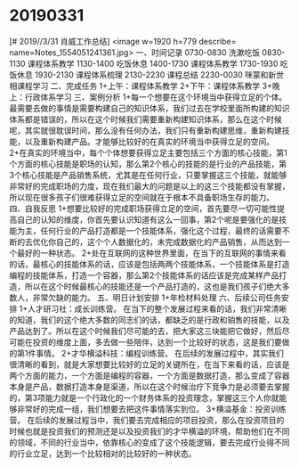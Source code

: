 # 20190331

[# 2019//3/31 肖威工作总结]
<image w=1920 h=779 describe= name=Notes_1554051241361.jpg>
一、时间记录
0730-0830 洗漱吃饭
0830-1130 课程体系教学
1130-1400 吃饭休息
1400-1730 课程体系教学
1730-1930 吃饭休息
1930-2130 课程体系梳理
2130-2230 课程总结
2230-0030 咪蒙和新世相课程学习
二、完成任务
1+上午：课程体系教学
2+下午：课程体系教学
3+晚上：行政体系学习
三、案例分析
1+每一个想要在这个环境当中获得立足的个体。最需要去做的事情是需要构建自己的知识体系，我们过去在学校里面所构建的知识体系都是错误的，所以在这个时候我们需要重新构建知识体系，那么在这个时候呢，其实就很耽误时间，那么没有任何办法，我们只有重新构建思维，重新构建技能，以及重新构建产品。才能够比较好的在真实的环境当中获得立足的空间。
2+在真实的环境当中，每个个体想要获得立足主要包括三个方面的核心技能，第1个方面的核心技能是职场的认知，那么第2个核心的技能的是行业的产品技能，第3个核心技能是产品销售系统，尤其是在任何行业，只要掌握这三个技能，就能够非常好的完成职场的力度，现在我们最大的问题是以上的这三个技能都没有掌握，所以现在很多孩子们很难获得立足的空间就在于根本不具备职场生存的能力。
四、自我反思
1+想要比较好的完成职场获得立足的空间，首先要尽一切可能性提高自己的认知的维度，你首先要认识知道有这么一回事，第2个呢是要强化的是技能为主，任何行业的产品打造都是一个技能体系，强化这个过程，最终的话需要不断的去优化你自己的，这个个人数据化的，未完成数据化的产品销售，从而达到一个最好的一种状态。
2+处在互联网的这种世界里面，在当下的互联网的事情来看的话，最核心的技能体系的话，应该是包括两两个技能体系，一个技能体系是打造编程的技能体系，打造一个容器，那么第2个技能体系的话应该是完成某样产品打造，所以在这个时候最核心的技能还是一个产品打造的，这也是我们孩子们绝大多数人，非常欠缺的能力。
五、明日计划安排
1+年检材料处理
六、后续公司任务安排
1+人才研习社：成长训练营。
在当下的整个发展过程来看的话，我们非常清晰的知道，我们的这个绝大多数的同志们的话，都缺乏的是行政和销售的技能，以及产品达到了。所以在这个时候我们尽可能的去，把大家这三块能把它做好，然后尽可能在投资的维度上面，多去做一些陪伴，达到一个比较好的状态，这是我们要做的第1件事情。
2+才华横溢科技：编程训练营。
在后续的发展过程中，其实我们很清晰的看到，就是大家想要比较好的立足的关键所在，在当下来看的话，应该是两个方面的能力，一个方面是编程的容器，一个方面是数据打造，那么变成了容器本身是产品，数据打造本身是渠道，所以在这个时候治疗下竞争力是必须要去掌握的，第3项能力就是一个行政化的一个财务体系的投资理念，掌握这三个人你就能够非常好的完成一组，我们想要去把这件事情落实到位。
3+横溢基金：投资训练营。
在后续的发展过程当中，我们要去完成相应的项目投资，那么在投资项目的时候也就是投资我们的预测还是以及投资我们的才华横溢的环境，帮助他们在不同的领域，不同的行业当中，依靠核心的变成了这个技能逻辑，要去完成行业得不同的行业立足，达到一个比较相对的比较好的一种状态。
